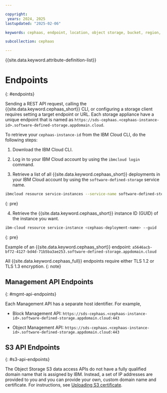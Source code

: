```yaml
---

copyright:
 years: 2024, 2025
lastupdated: "2025-02-06"

keywords: cephaas, endpoint, location, object storage, bucket, region, rclone, resiliency

subcollection: cephaas

---
```


{{site.data.keyword.attribute-definition-list}}

# Endpoints
{: #endpoints}

Sending a REST API request, calling the {{site.data.keyword.cephaas_short}} CLI, or configuring a storage client requires setting a target endpoint or URL. Each storage appliance have a unique endpoint that is named as `https://sds-cephaas.<cephaas-instance-id>.software-defined-storage.appdomain.cloud`.

To retrieve your `cephaas-instance-id` from the IBM Cloud CLI, do the following steps:

1. Download the IBM Cloud CLI.

2. Log in to your IBM Cloud account by using the `ibmcloud login` command.

3. Retrieve a list of all {{site.data.keyword.cephaas_short}} deployments in your IBM Cloud account by using the `software-defined-storage` service name.

```sh
ibmcloud resource service-instances --service-name software-defined-storage
```
{: pre}

4. Retrieve the {{site.data.keyword.cephaas_short}} instance ID (GUID) of the instance you want.

```sh
ibm-cloud resource service-instance <cephaas-deployment-name> --guid
```
{: pre}

Example of an {{site.data.keyword.cephaas_short}} endpoint: `a5646acb-bf72-4127-bd4d-71b5ba3ae253.software-defined-storage.appdomain.cloud`

All {{site.data.keyword.cephaas_full}} endpoints require either TLS 1.2 or TLS 1.3 encryption.
{: note}

## Management API Endpoints
{: #mgmt-api-endpoints}

Each Management API has a separate host identifier. For example,

- Block Management API: `https://sds-cephaas.<cephaas-instance-id>.software-defined-storage.appdomain.cloud:443`

- Object Management API: `https://sds-cephaas.<cephaas-instance-id>.software-defined-storage.appdomain.cloud:443`

## S3 API Endpoints
{: #s3-api-endpoints}

The Object Storage S3 data access APIs do not have a fully qualified domain name that is assigned by IBM. Instead, a set of IP addresses are provided to you and you can provide your own, custom domain name and certificate. For instructions, see [Uploading S3 certificate](/docs/cephaas?topic=cephaas-uploading-s3-certificate).
